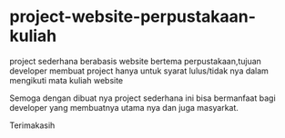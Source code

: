 # project-website-perpustakaan-kuliah

   project sederhana berabasis website bertema perpustakaan,tujuan developer membuat project
hanya untuk syarat lulus/tidak nya dalam mengikuti mata kuliah website

  Semoga dengan dibuat nya project sederhana ini bisa bermanfaat bagi developer yang membuatnya utama nya
dan juga masyarkat.

Terimakasih

